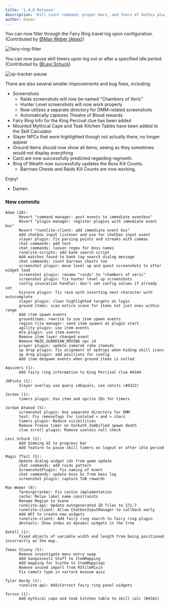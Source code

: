 ```yaml
---
title: '1.4.8 Release'
description: 'Kill count command, prayer bars, and Tears of Guthix plugin'
author: Damen
---
```


You can now filter through the Fairy Ring travel log upon configuration. (Contributed by [@Max Weber (Abex)](https://github.com/Abextm))

![fairy-ring-filter](/img/blog/1.4.8-Release/fairy-ring-filter.png)

You can now pause skill timers upon log out or after a specified idle period. (Contributed by [@Levi Schuck](https://github.com/LeviSchuck))

![xp-tracker-pause](/img/blog/1.4.8-Release/xp-tracker-pause.png)

There are also several smaller improvements and bug fixes, including:
 * Screenshots
 	* Raids screenshots will now be named "Chambers of Xeric"
	* Hunter Level screenshots will now work properly
	* Now utilizes a separate directory for DMM-related screenshots
	* Automatically captures Theatre of Blood rewards
 * Fairy Ring Info for the King Percival clue has been added
 * Mounted Mythical Cape and Teak Kitchen Tables have been added to the Skill Calculator
 * Slayer NPCs that were highlighted though not actually there, no longer appear
 * Ground Items should now show all items, seeing as they sometimes would not display everything
 * Cacti are now successfully predicted regarding regrowth.
 * Ring of Wealth now successfully updates the Boss Kill Counts.
 	* Barrows Chests and Raids Kill Counts are now working.
 
 Enjoy!
 
 - Damen

### New commits

```
Adam (28):
      Revert "command manager: post events to immediate eventbus"
      Revert "plugin manager: register plugins with immediate event bus"
      Revert "runelite-client: add immediate event bus"
      Add chatbox input listener and use for chatbox input event
      slayer plugin: fix parsing points and streaks with commas
      chat commands: add test
      chat commands: loosen regex for boss names
      runelite-scripts: add bank search script
      Add matches found to bank tag search dialog message
      chat commands: count barrows chests too
      screenshot plugin: move level up and quest screenshots to after widget load
      screenshot plugin: rename "raids" to "chambers of xeric"
      screenshot plugin: fix hunter level up screenshots
      config invocation handler: don't set config values if already set
      hiscore plugin: fix race with inserting next character with autocomplete
      slayer plugin: clear highlighted targets on login
      ground items: scan entire scene for items not just ones within range
      Add item spawn events
      grounditems: rewrite to use item spawn events
      region tile manager: send item spawns at plugin start
      agility plugin: use item events
      mta plugin: use item events
      Remove item layer changed event
      Remove MAZE_GUARDIAN_MOVING npc id
      prayer plugin: update zamorak robe itemids
      xp drop plugin: fix alignment of xpdrops when hiding skill icons
      xp drop plugin: add positions for config
      Add item despawn events when ground items is nulled

Aquivers (1):
      Add fairy ring information to King Percival clue #4344

JHPinto (1):
      Slayer overlay use query idEquals, use consts (#4322)

Jordan (1):
      timers plugin: Use item and sprite IDs for timers

Jordan Atwood (5):
      screenshot plugin: Use separate directory for DMM
      text: Fix removeTags for isolated < and > chars
      timers plugin: Reduce visibilities
      Remove freeze timer on Vorkath Zombified spawn death
      clue scroll plugin: Remove useless null check

Levi Schuck (2):
      Add dimming UI to progress bar
      Add feature to pause skill timers on logout or after idle period

Magic fTail (5):
      Update dialog widget ids from game update
      chat commands: add raids pattern
      ScreenshotPlugin: fix naming of event
      chat commands: update boss kc from boss log
      screenshot plugin: capture ToB rewards

Max Weber (8):
      farmingtracker: Fix cactus implementation
      cache: Relax label name constraints
      Rename Region to Scene
      runelite-api: Update autogenerated ID files to 171-7
      runelite-client: Allow ChatboxInputManager to callback early
      Add API to create new widgets
      runelite-client: Add fairy ring search to fairy ring plugin
      devtools: Show index on dynamic widgets in the tree

Qatell (1):
      Fixed objects of variable width and length from being positioned incorrectly on the map.
      
Tomas Slusny (5):
      Remove investigate menu entry swap
      Add Sanguinesti Staff to ItemMapping
      Add mapping for Scythe to ItemMappings
      Remove unused import from RSTileMixin
      Fix camels type in varrock museum quiz

Tyler Hardy (1):
      runelite-api: Add/Correct fairy ring panel widgets

forsco (1):
      Add mythical cape and teak kitchen table to skill calc (#4341)
```
